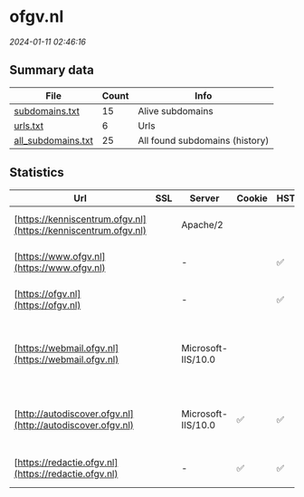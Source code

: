 # ofgv.nl
*2024-01-11 02:46:16*
## Summary data
| File       | Count | Info |
|------------|-------|------|
|[subdomains.txt](/data/ofgv.nl/subdomains.txt)|15|Alive subdomains|
|[urls.txt](/data/ofgv.nl/urls.txt)|6|Urls|
|[all_subdomains.txt](/data/ofgv.nl/all_subdomains.txt)|25|All found subdomains (history)|
## Statistics
| Url | SSL | Server | Cookie | HSTS | CSP | XFO | XXP | RP | Tech |Title |
|------------|-------|------|------|------|------|------|------|------|------|------|
|[https://kenniscentrum.ofgv.nl](https://kenniscentrum.ofgv.nl)| |Apache/2| | | | | | :white_check_mark: |Apache HTTP Server:2|301 Moved Perman...|
|[https://www.ofgv.nl](https://www.ofgv.nl)| |-| |:white_check_mark: | :white_check_mark:| :white_check_mark: | :white_check_mark: | :white_check_mark: |HSTS Microsoft ASP.NET:-|OFGV - Omgevings...|
|[https://ofgv.nl](https://ofgv.nl)| |-| |:white_check_mark: | :white_check_mark:| :white_check_mark: | :white_check_mark: | :white_check_mark: |HSTS Microsoft ASP.NET:-|Object moved|
|[https://webmail.ofgv.nl](https://webmail.ofgv.nl)| |Microsoft-IIS/10.0| | | | | | :white_check_mark: |HSTS IIS:10.0 Microsoft ASP.NET Windows Server||
|[http://autodiscover.ofgv.nl](http://autodiscover.ofgv.nl)| |Microsoft-IIS/10.0|:white_check_mark: |:white_check_mark: | | :white_check_mark: | :white_check_mark: | :white_check_mark: |IIS:10.0 Microsoft ASP.NET Windows Server||
|[https://redactie.ofgv.nl](https://redactie.ofgv.nl)| |-|:white_check_mark: |:white_check_mark: | :white_check_mark:| :white_check_mark: | :white_check_mark: | :white_check_mark: |HSTS Microsoft ASP.NET:-|Object moved|